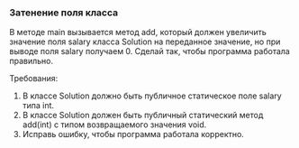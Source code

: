 
### Затенение поля класса

В методе main вызывается метод add, который должен увеличить значение поля salary класса Solution на переданное значение,
но при выводе поля salary получаем 0. Сделай так, чтобы программа работала правильно.


Требования:
1.	В классе Solution должно быть публичное статическое поле salary типа int.
2.	В классе Solution должен быть публичный статический метод add(int) с типом возвращаемого значения void.
3.	Исправь ошибку, чтобы программа работала корректно.


